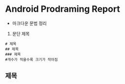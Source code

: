 # Android Prodraming Report

* 마크다운 문법 정리

1. 문단 제목
``` 
# 제목
## 제목
### 제목 
#개수가 적을수록 크기가 작아짐
```
## 제목
